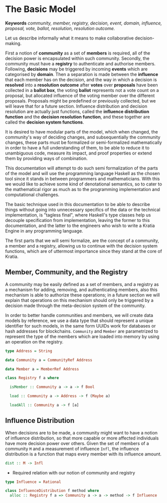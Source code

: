 
The Basic Model
===============

**Keywords** _community, member, registry, decision, event, domain, influence, proposal, vote, ballot, resolution, resolution outcome._

Let us describe informally what it means to make collaborative decision-making. 

First a notion of **community** as a set of **members** is required, all of the decision
power is encapsulated within such community. Secondly, the community must have a 
**registry** to authenticate and authorise members. Following, **decisions** may be triggered
by incoming **events** which are categorised by **domain**. Then a separation is made
between the **influence** that each member has on the decision, and the way in which a
decision is **resolved** into a **resolution outcome** after **votes** over **proposals** have
been collected in a **ballot box**, the voting **ballot** represents not a vote count on a
proposal, but allocated influence of the voting member over the different proposals. 
Proposals might be predefined or previously collected, but we will leave that for a 
future section. Influence distribution and decision resolution are actually just functions, 
called the **influence distribution function** and the **decision resolution function**, and
these together are called the **decision system functions**.

It is desired to have modular parts of the model, which when changed, the community's way of deciding changes, and subsequentially the community changes, these parts must be formalized or semi-formalized mathematically in order to have a full understanding of them, to be able to reduce it to unambiguous code, measure its impact, and proof properties or extend them by providing ways of combination.

This documentation will attempt to do such semi formalization of the parts of the model and will use the programming language Haskell as the chosen tool since it stands in between programmers and mathematicians. With this we would like to achieve some kind of denotational semantics, so to cater to the mathematical rigor as much as to the programming implementation and computational challenges.

The basic technique used in this documentation to be able to describe things without going into unnecessary specifics of the data or the technical implementation, is "tagless final", where Haskell's type classes help us decouple specification from implementation, leaving the former to this documentation, and the latter to the engineers who wish to write a Kratia Engine in any programming language.

The first parts that we will semi formalize, are the concept of a community, a member and a registry, allowing us to continue with the decision system functions, which are of uttermost importance since they stand at the core of Kratia.

## Member, Community, and the Registry

A community may be easily defined as a set of members, and a registry as a mechanism for adding, removing, and authenticating members, also this mechanism is able to authorize these operations; in a future section we will explain that operations on this mechanism should only be triggered by a decision made through the meta-decision system of the community.

In order to better handle communities and members, we will create data models by reference, we use a data type that should represent a unique identifier for such models, in the same form UUIDs work for databases or hash addresses for blockchains. `Community` and `Member` are parametrized to represent the type of the members which are loaded into memory by using an operation on the registry.

```haskell
type Address = String

data Community a = CommunityRef Address

data Member a = MemberRef Address

class Registry f a where

  isMember :: Community a -> a -> f Bool

  load :: Community a -> Address -> f (Maybe a)

  loadAll :: Community a -> f [a]
```

## Influence Distribution

When decisions are to be made, a community might want to have a notion of influence distribution, so that more capable or more affected individuals have more decision power over others. Given the set of members of a community `M` and a measurement of influence `Infl`, the influence distribution is a function that maps every member with its influence amount. 

```haskell
dist :: M -> Infl
```

* Required relation with our notion of community and registry

```haskell
type Influence = Rational

class InfluenceDistribution f method where
  alloc :: Registry f a => Community a -> a -> method -> f Influence
```
